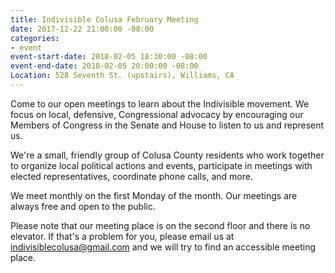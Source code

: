 ```yaml
---
title: Indivisible Colusa February Meeting
date: 2017-12-22 21:00:00 -08:00
categories:
- event
event-start-date: 2018-02-05 18:30:00 -08:00
event-end-date: 2018-02-05 20:00:00 -08:00
Location: 528 Seventh St. (upstairs), Williams, CA
---
```


Come to our open meetings to learn about the Indivisible movement. We focus on local, defensive, Congressional advocacy by encouraging our Members of Congress in the Senate and House to listen to us and represent us.

We're a small, friendly group of Colusa County residents who work together to organize local political actions and events, participate in meetings with elected representatives, coordinate phone calls, and more.

We meet monthly on the first Monday of the month. Our meetings are always free and open to the public. 

Please note that our meeting place is on the second floor and there is no elevator. If that's a problem for you, please email us at [indivisiblecolusa@gmail.com](mailto:indivisiblecolusa@gmail.com) and we will try to find an accessible meeting place.